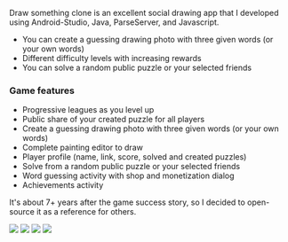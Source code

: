 Draw something clone is an excellent social drawing app that I developed using Android-Studio, Java, ParseServer, and Javascript.

- You can create a guessing drawing photo with three given words (or your own words)
- Different difficulty levels with increasing rewards
- You can solve a random public puzzle or your selected friends

### Game features
- Progressive leagues as you level up
- Public share of your created puzzle for all players
- Create a guessing drawing photo with three given words (or your own words)
- Complete painting editor to draw
- Player profile (name, link, score, solved and created puzzles)
- Solve from a random public puzzle or your selected friends
- Word guessing activity with shop and monetization dialog
- Achievements activity

It's about 7+ years after the game success story, so I decided to open-source it as a reference for others.

![](https://github.com/Mahdi7s/Draw-Somthing-Clone/raw/main/screenshots/3.png)
![](https://github.com/Mahdi7s/Draw-Somthing-Clone/raw/main/screenshots/7.png)
![](https://github.com/Mahdi7s/Draw-Somthing-Clone/raw/main/screenshots/8.png)
![](https://github.com/Mahdi7s/Draw-Somthing-Clone/raw/main/screenshots/9.png)
